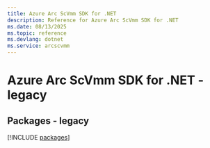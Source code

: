 ```yaml
---
title: Azure Arc ScVmm SDK for .NET
description: Reference for Azure Arc ScVmm SDK for .NET
ms.date: 08/13/2025
ms.topic: reference
ms.devlang: dotnet
ms.service: arcscvmm
---
```

# Azure Arc ScVmm SDK for .NET - legacy
## Packages - legacy
[!INCLUDE [packages](arc-scvmm-index.md)]